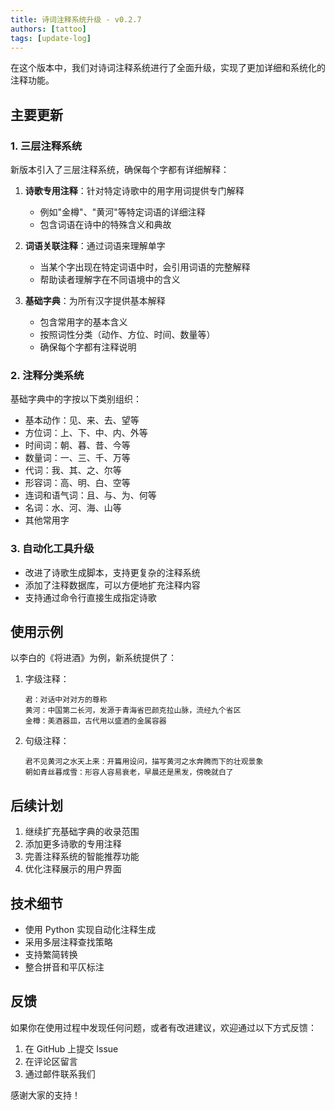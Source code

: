 ```yaml
---
title: 诗词注释系统升级 - v0.2.7
authors: [tattoo]
tags: [update-log]
---
```


在这个版本中，我们对诗词注释系统进行了全面升级，实现了更加详细和系统化的注释功能。

<!-- truncate -->

## 主要更新

### 1. 三层注释系统

新版本引入了三层注释系统，确保每个字都有详细解释：

1. **诗歌专用注释**：针对特定诗歌中的用字用词提供专门解释
   - 例如"金樽"、"黄河"等特定词语的详细注释
   - 包含词语在诗中的特殊含义和典故

2. **词语关联注释**：通过词语来理解单字
   - 当某个字出现在特定词语中时，会引用词语的完整解释
   - 帮助读者理解字在不同语境中的含义

3. **基础字典**：为所有汉字提供基本解释
   - 包含常用字的基本含义
   - 按照词性分类（动作、方位、时间、数量等）
   - 确保每个字都有注释说明

### 2. 注释分类系统

基础字典中的字按以下类别组织：

- 基本动作：见、来、去、望等
- 方位词：上、下、中、内、外等
- 时间词：朝、暮、昔、今等
- 数量词：一、三、千、万等
- 代词：我、其、之、尔等
- 形容词：高、明、白、空等
- 连词和语气词：且、与、为、何等
- 名词：水、河、海、山等
- 其他常用字

### 3. 自动化工具升级

- 改进了诗歌生成脚本，支持更复杂的注释系统
- 添加了注释数据库，可以方便地扩充注释内容
- 支持通过命令行直接生成指定诗歌

## 使用示例

以李白的《将进酒》为例，新系统提供了：

1. 字级注释：
   ```
   君：对话中对对方的尊称
   黄河：中国第二长河，发源于青海省巴颜克拉山脉，流经九个省区
   金樽：美酒器皿，古代用以盛酒的金属容器
   ```

2. 句级注释：
   ```
   君不见黄河之水天上来：开篇用设问，描写黄河之水奔腾而下的壮观景象
   朝如青丝暮成雪：形容人容易衰老，早晨还是黑发，傍晚就白了
   ```

## 后续计划

1. 继续扩充基础字典的收录范围
2. 添加更多诗歌的专用注释
3. 完善注释系统的智能推荐功能
4. 优化注释展示的用户界面

## 技术细节

- 使用 Python 实现自动化注释生成
- 采用多层注释查找策略
- 支持繁简转换
- 整合拼音和平仄标注

## 反馈

如果你在使用过程中发现任何问题，或者有改进建议，欢迎通过以下方式反馈：

1. 在 GitHub 上提交 Issue
2. 在评论区留言
3. 通过邮件联系我们

感谢大家的支持！ 